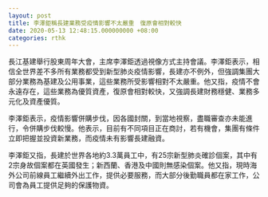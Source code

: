 ```yaml
---
layout: post
title: 李澤鉅稱長建業務受疫情影響不太嚴重　復原會相對較快
date: 2020-05-13 12:48:15.000000000 +08:00
categories: rthk
---
```


長江基建舉行股東周年大會，主席李澤鉅透過視像方式主持會議。李澤鉅表示，相信全世界差不多所有業務都受到新型肺炎疫情影響，長建亦不例外，但強調集團大部分業務為基建及公用事業，這些業務所受影響相對不太嚴重。他又指，疫情不會永遠存在，這些業務為優質資產，復原會相對較快，又強調長建財務穩健、業務多元化及資產優質。

李澤鉅表示，疫情影響併購步伐，因各國封關，到當地視察，盡職審查亦未能進行，令併購步伐較慢。他表示，目前有不同項目正在商討，若有機會，集團有條件立即把握並投資新業務，而疫情未有影響長建融資。

李澤鉅又指，長建於世界各地約3.3萬員工中，有25宗新型肺炎確診個案，其中有2宗身故個案都在英國發生；新西蘭、香港及中國則無感染個案。他又指，現時海外公司前線員工繼續外出工作，提供必要服務，而大部分後勤職員都在家工作，公司會為員工提供足夠的保護物資。
